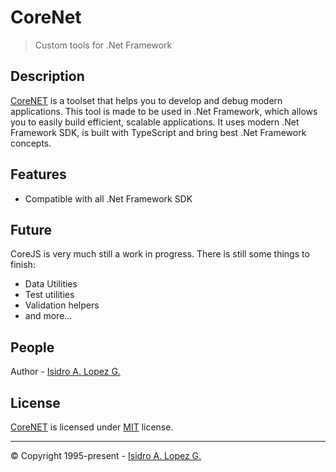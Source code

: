 ﻿# CoreNet

> Custom tools for .Net Framework

## Description

[CoreNET](https://github.com/ialopezg/CoreNET.git) is a toolset that helps you to develop and debug modern applications. This tool is made to be used in .Net Framework, which allows you to easily build efficient, scalable applications. It uses modern .Net Framework SDK, is built with TypeScript and bring best .Net Framework concepts.

## Features

- Compatible with all .Net Framework SDK

## Future

CoreJS is very much still a work in progress. There is still some things to finish:

- Data Utilities
- Test utilities
- Validation helpers
- and more...

## People

Author - [Isidro A. Lopez G.](https://github.com/ialopezg)

## License

[CoreNET](https://github.com/ialopezg/CoreNET.git) is licensed under [MIT](LICENSE) license.

---

&copy; Copyright 1995-present - [Isidro A. Lopez G.](https://ialopezg.com/)